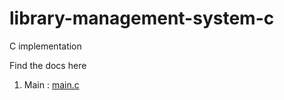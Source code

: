 # library-management-system-c
C implementation

Find the docs here

1. Main : [main.c](./docs/html/index.html)
